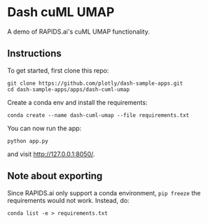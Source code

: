 # Dash cuML UMAP

A demo of RAPIDS.ai's cuML UMAP functionality.

## Instructions

To get started, first clone this repo:
```
git clone https://github.com/plotly/dash-sample-apps.git
cd dash-sample-apps/apps/dash-cuml-umap
```

Create a conda env and install the requirements:
```
conda create --name dash-cuml-umap --file requirements.txt
```

You can now run the app:
```
python app.py
```

and visit http://127.0.0.1:8050/.


## Note about exporting

Since RAPIDS.ai only support a conda environment, `pip freeze` the requirements would not work. Instead, do:
```
conda list -e > requirements.txt
```